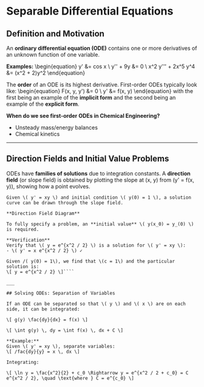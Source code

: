 # Separable Differential Equations
## Definition and Motivation

An **ordinary differential equation (ODE)** contains one or more derivatives of an unknown function of one variable.

**Examples:**
\begin{equation} 
y' &= cos x \\
y'' + 9y &= 0 \\
x^2 y''' + 2x^5 y^4 &= (x^2 + 2)y^2
\end{equation}
                                                                                                                  
The **order** of an ODE is its highest derivative. First-order ODEs typically look like:
\begin{equation}
F(x, y, y') &= 0 \\
y' &= f(x, y)
\end{equation}
with the first being an example of the **implicit form** and the second being an example of the **explicit form**.

**When do we see first-order ODEs in Chemical Engineering?**
- Unsteady mass/energy balances
- Chemical kinetics

---

## Direction Fields and Initial Value Problems

ODEs have **families of solutions** due to integration constants. A **direction field** (or slope field) is obtained by plotting the slope at (x, y) from (y' = f(x, y)), showing how a point evolves.

````{example}
Given \( y' = xy \) and initial condition \( y(0) = 1 \), a solution curve can be drawn through the slope field.

**Direction Field Diagram**

To fully specify a problem, an **initial value** \( y(x_0) = y_(0) \) is required.

**Verification**
Verify that \( y = e^{x^2 / 2} \) is a solution for \( y' = xy \):
- \( y' = x e^{x^2 / 2} \) ✓

Given /( y(0) = 1\), we find that \(c = 1\) and the particular solution is:
\[ y = e^{x^2 / 2} \]````

___

## Solving ODEs: Separation of Variables

If an ODE can be separated so that \( y \) and \( x \) are on each side, it can be integrated:

\[ g(y) \fac{dy}{dx} = f(x) \]

\[ \int g(y) \, dy = \int f(x) \, dx + C \]

**Example:**
Given \( y' = xy \), separate variables:
\[ /fac{dy}{y} = x \, dx \]

Integrating:

\[ \ln y = \fac{x^2}{2} + c_0 \Rightarrow y = e^{x^2 / 2 + c_0} = C e^{x^2 / 2}, \quad \text{where } C = e^{c_0} \]